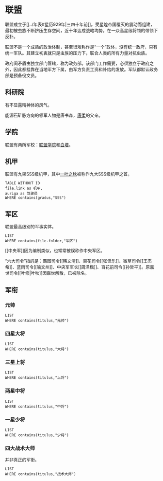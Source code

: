 # 联盟

联盟成立于[[../年表#星历929年|三四十年前]]。受星煌帝国覆灭的震动而组建，最初被虫族不断挤压生存空间，近十年达成战略均势，在一众高星级将领的带领下反扑。

联盟不是一个成熟的政治体制，甚至很难称作是“一个”政体，没有统一政府，只有统一军队。其建立初衷就只是虫族的压力下，联合人类的所有力量对抗虫族。

政府间矛盾由独立部门管辖，称为政务部。该部门工作需要，必须独立于政府之外，因此都挂靠在当地军方下属，由军方负责工资和补给的发放。军队都默认政务部是预备役文员。

## 科研院

有不显露精神体的风气。

能源石矿脉方向的领军人物是唐书森，[唐柔](../人物/兴欣/唐柔.md)的父亲。

## 学院

联盟有两所军校：[联盟学院](联盟学院.md)和[白塔](白塔.md)。

## 机甲

联盟有九架SSS级机甲，其中[一叶之秋](../机甲/一叶之秋.md)被称作九大SSS级机甲之首。

```dataview
TABLE WITHOUT ID
file.link as 机甲,
auriga as 驾驶员
WHERE contains(gradus,"SSS")
```

## 军区

联盟最高级别的军事实体。

```dataview
LIST
WHERE contains(file.folder,"军区")
```

[[中央军]]因为编制类似，也常常被误称作中央军区。

“六大司令”指的是：霸图司令[[韩文清]]、百花司令[[张佳乐]]、微草司令[[王杰希]]、蓝雨司令[[喻文州]]、中央军军长[[周泽楷]]、百花前司令[[孙哲平]]。原嘉世司令[[叶修|叶秋]]因嘉世解散，已被除名。

## 军衔

### 元帅

```dataview
LIST
WHERE contains(titulus,"元帅")
```

### 四星大将

```dataview
LIST
WHERE contains(titulus,"大将")
```

### 三星上将

```dataview
LIST
WHERE contains(titulus,"上将")
```

### 两星中将

```dataview
LIST
WHERE contains(titulus,"中将")
```

### 一星少将

```dataview
LIST
WHERE contains(titulus,"少将")
```

### 四大战术大师

并非真正的军衔。

```dataview
LIST
WHERE contains(titulus,"战术大师")
```
